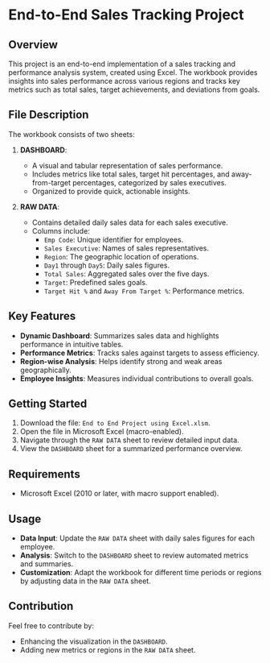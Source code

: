 # End-to-End Sales Tracking Project

## Overview

This project is an end-to-end implementation of a sales tracking and performance analysis system, created using Excel. The workbook provides insights into sales performance across various regions and tracks key metrics such as total sales, target achievements, and deviations from goals.

## File Description

The workbook consists of two sheets:

1. **DASHBOARD**:  
   - A visual and tabular representation of sales performance.  
   - Includes metrics like total sales, target hit percentages, and away-from-target percentages, categorized by sales executives.  
   - Organized to provide quick, actionable insights.  

2. **RAW DATA**:  
   - Contains detailed daily sales data for each sales executive.  
   - Columns include:
     - `Emp Code`: Unique identifier for employees.
     - `Sales Executive`: Names of sales representatives.
     - `Region`: The geographic location of operations.
     - `Day1` through `Day5`: Daily sales figures.
     - `Total Sales`: Aggregated sales over the five days.
     - `Target`: Predefined sales goals.
     - `Target Hit %` and `Away From Target %`: Performance metrics.

## Key Features

- **Dynamic Dashboard**: Summarizes sales data and highlights performance in intuitive tables.
- **Performance Metrics**: Tracks sales against targets to assess efficiency.
- **Region-wise Analysis**: Helps identify strong and weak areas geographically.
- **Employee Insights**: Measures individual contributions to overall goals.

## Getting Started

1. Download the file: `End to End Project using Excel.xlsm`.  
2. Open the file in Microsoft Excel (macro-enabled).  
3. Navigate through the `RAW DATA` sheet to review detailed input data.  
4. View the `DASHBOARD` sheet for a summarized performance overview.  

## Requirements

- Microsoft Excel (2010 or later, with macro support enabled).  

## Usage

- **Data Input**: Update the `RAW DATA` sheet with daily sales figures for each employee.
- **Analysis**: Switch to the `DASHBOARD` sheet to review automated metrics and summaries.
- **Customization**: Adapt the workbook for different time periods or regions by adjusting data in the `RAW DATA` sheet.

## Contribution

Feel free to contribute by:
- Enhancing the visualization in the `DASHBOARD`.
- Adding new metrics or regions in the `RAW DATA` sheet.
